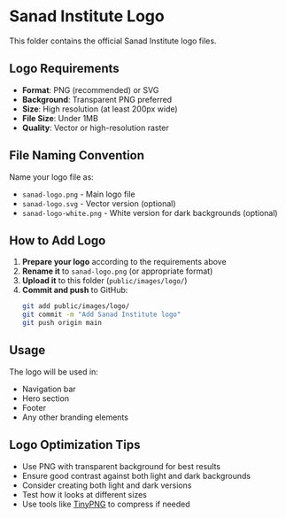 # Sanad Institute Logo

This folder contains the official Sanad Institute logo files.

## Logo Requirements

- **Format**: PNG (recommended) or SVG
- **Background**: Transparent PNG preferred
- **Size**: High resolution (at least 200px wide)
- **File Size**: Under 1MB
- **Quality**: Vector or high-resolution raster

## File Naming Convention

Name your logo file as:
- `sanad-logo.png` - Main logo file
- `sanad-logo.svg` - Vector version (optional)
- `sanad-logo-white.png` - White version for dark backgrounds (optional)

## How to Add Logo

1. **Prepare your logo** according to the requirements above
2. **Rename it** to `sanad-logo.png` (or appropriate format)
3. **Upload it** to this folder (`public/images/logo/`)
4. **Commit and push** to GitHub:
   ```bash
   git add public/images/logo/
   git commit -m "Add Sanad Institute logo"
   git push origin main
   ```

## Usage

The logo will be used in:
- Navigation bar
- Hero section
- Footer
- Any other branding elements

## Logo Optimization Tips

- Use PNG with transparent background for best results
- Ensure good contrast against both light and dark backgrounds
- Consider creating both light and dark versions
- Test how it looks at different sizes
- Use tools like [TinyPNG](https://tinypng.com/) to compress if needed

